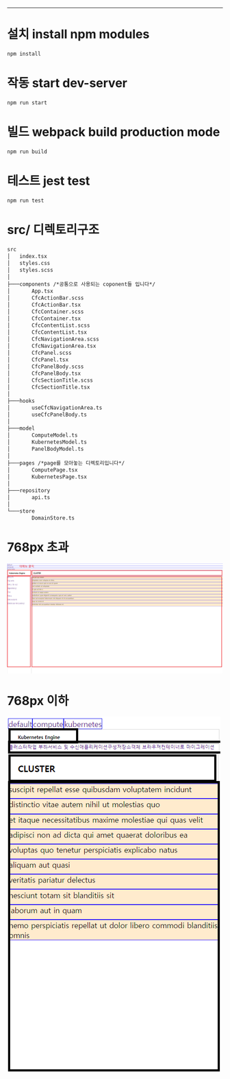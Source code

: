 ****
# 설치 install npm modules
```$xslt
npm install
```

# 작동 start dev-server
```$xslt
npm run start
```

# 빌드 webpack build production mode
```$xslt
npm run build
```

# 테스트 jest test
```$xslt
npm run test
```



# src/ 디렉토리구조
```
src
│   index.tsx
│   styles.css
│   styles.scss
│
├───components /*공통으로 사용되는 coponent들 입니다*/
│       App.tsx
│       CfcActionBar.scss
│       CfcActionBar.tsx
│       CfcContainer.scss
│       CfcContainer.tsx
│       CfcContentList.scss
│       CfcContentList.tsx
│       CfcNavigationArea.scss
│       CfcNavigationArea.tsx
│       CfcPanel.scss
│       CfcPanel.tsx
│       CfcPanelBody.scss
│       CfcPanelBody.tsx
│       CfcSectionTitle.scss
│       CfcSectionTitle.tsx
│
├───hooks
│       useCfcNavigationArea.ts
│       useCfcPanelBody.ts
│
├───model
│       ComputeModel.ts
│       KubernetesModel.ts
│       PanelBodyModel.ts
│
├───pages /*page를 모아놓는 디렉토리입니다*/
│       ComputePage.tsx
│       KubernetesPage.tsx
│
├───repository
│       api.ts
│
└───store
        DomainStore.ts
```

# 768px 초과
![텍스트](public/images/exam01.png)

# 768px 이하
![텍스트](public/images/exam02.png)
